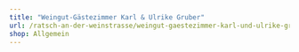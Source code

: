 ```yaml
---
title: "Weingut-Gästezimmer Karl & Ulrike Gruber"
url: /ratsch-an-der-weinstrasse/weingut-gaestezimmer-karl-und-ulrike-gruber/
shop: Allgemein
---
```

